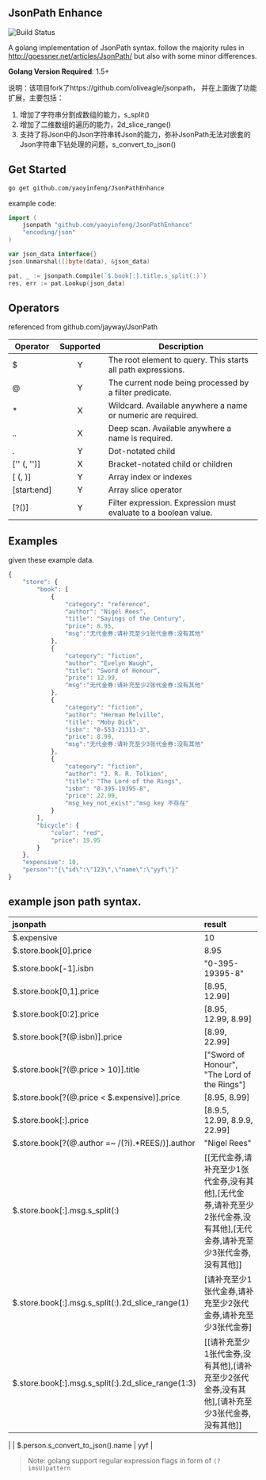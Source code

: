 JsonPath Enhance
----------------

![Build Status](https://travis-ci.org/oliveagle/jsonpath.svg?branch=master)

A golang implementation of JsonPath syntax.
follow the majority rules in http://goessner.net/articles/JsonPath/
but also with some minor differences.

**Golang Version Required**: 1.5+

说明：该项目fork了https://github.com/oliveagle/jsonpath，
并在上面做了功能扩展，主要包括：
1. 增加了字符串分割成数组的能力，s_split()
2. 增加了二维数组的遍历的能力，2d_slice_range()
3. 支持了将Json中的Json字符串转Json的能力，弥补JsonPath无法对嵌套的Json字符串下钻处理的问题，s_convert_to_json()



Get Started
------------

```bash
go get github.com/yaoyinfeng/JsonPathEnhance
```

example code:

```go
import (
    jsonpath "github.com/yaoyinfeng/JsonPathEnhance"
    "encoding/json"
)

var json_data interface{}
json.Unmarshal([]byte(data), &json_data)

pat, _ := jsonpath.Compile(`$.book[:].title.s_split(:)`)
res, err := pat.Lookup(json_data)
```

Operators
--------
referenced from github.com/jayway/JsonPath

| Operator | Supported | Description |
| ---- | :---: | ---------- |
| $ 					  | Y | The root element to query. This starts all path expressions. |
| @ 				      | Y | The current node being processed by a filter predicate. |
| * 					  | X | Wildcard. Available anywhere a name or numeric are required. |
| .. 					  | X | Deep scan. Available anywhere a name is required. |
| .<name> 				  | Y | Dot-notated child |
| ['<name>' (, '<name>')] | X | Bracket-notated child or children |
| [<number> (, <number>)] | Y | Array index or indexes |
| [start:end] 			  | Y | Array slice operator |
| [?(<expression>)] 	  | Y | Filter expression. Expression must evaluate to a boolean value. |

Examples
--------
given these example data.

```javascript
{
    "store": {
        "book": [
            {
                "category": "reference",
                "author": "Nigel Rees",
                "title": "Sayings of the Century",
                "price": 8.95,
                "msg":"无代金券:请补充至少1张代金券:没有其他"
            },
            {
                "category": "fiction",
                "author": "Evelyn Waugh",
                "title": "Sword of Honour",
                "price": 12.99,
                "msg":"无代金券:请补充至少2张代金券:没有其他"
            },
            {
                "category": "fiction",
                "author": "Herman Melville",
                "title": "Moby Dick",
                "isbn": "0-553-21311-3",
                "price": 8.99,
                "msg":"无代金券:请补充至少3张代金券:没有其他"
            },
            {
                "category": "fiction",
                "author": "J. R. R. Tolkien",
                "title": "The Lord of the Rings",
                "isbn": "0-395-19395-8",
                "price": 22.99,
                "msg_key_not_exist":"msg key 不存在"
            }
        ],
        "bicycle": {
            "color": "red",
            "price": 19.95
        }
    },
    "expensive": 10,
    "person":"{\"id\":\"123\",\"name\":\"yyf\"}"
}
```
example json path syntax.
----

| jsonpath | result|
| :--------- | :-------|
| $.expensive 			                           | 10|
| $.store.book[0].price                            | 8.95|
| $.store.book[-1].isbn                            | "0-395-19395-8"|
| $.store.book[0,1].price                          | [8.95, 12.99]   |
| $.store.book[0:2].price                          | [8.95, 12.99, 8.99]|
| $.store.book[?(@.isbn)].price                    |  [8.99, 22.99] |
| $.store.book[?(@.price > 10)].title              | ["Sword of Honour", "The Lord of the Rings"]|
| $.store.book[?(@.price < $.expensive)].price     | [8.95, 8.99] |
| $.store.book[:].price                            | [8.9.5, 12.99, 8.9.9, 22.99] |
| $.store.book[?(@.author =~ /(?i).*REES/)].author | "Nigel Rees" |
| $.store.book[:].msg.s_split(:) | [[无代金券,请补充至少1张代金券,没有其他],[无代金券,请补充至少2张代金券,没有其他],[无代金券,请补充至少3张代金券,没有其他]] |
| $.store.book[:].msg.s_split(:).2d_slice_range(1) | [请补充至少1张代金券,请补充至少2张代金券,请补充至少3张代金券] |
| $.store.book[:].msg.s_split(:).2d_slice_range(1:3) | [[请补充至少1张代金券,没有其他],[请补充至少2张代金券,没有其他],[请补充至少3张代金券,没有其他]]
|
| $.person.s_convert_to_json().name | yyf |

> Note: golang support regular expression flags in form of `(?imsU)pattern`